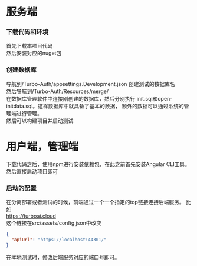 ﻿# 服务端
### 下载代码和环境
首先下载本项目代码  
然后安装对应的nuget包
### 创建数据库
导航到/Turbo-Auth/appsettings.Development.json
创建测试的数据库名  
然后导航到/Turbo-Auth/Resources/merge/  
在数据库管理软件中连接刚创建的数据库，然后分别执行
init.sql和open-initdata.sql。这样数据库中就具备了基本的数据，
额外的数据可以通过系统的管理端进行管理。  
然后可以构建项目并启动测试

# 用户端，管理端
下载代码之后，使用npm进行安装依赖包，在此之前首先安装Angular CLI工具。
然后直接启动项目即可

### 启动的配置
在分离部署或者测试的时候，前端通过一个一个指定的top链接连接后端服务。
比如  
https://turboai.cloud  
这个链接在src/assets/config.json中改变  
```json
{
  "apiUrl": "https://localhost:44301/"
}

```
在本地测试时，修改后端服务对应的端口号即可。